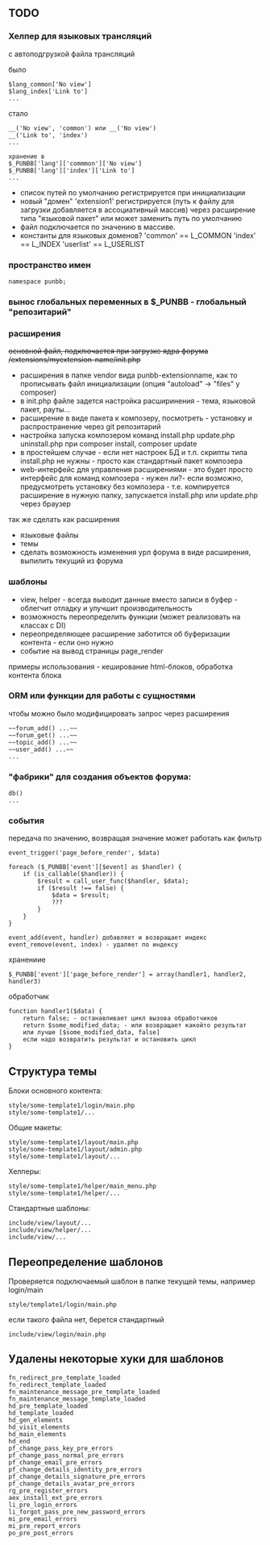 
## TODO

### Хелпер для языковых трансляций 

с автоподгрузкой файла трансляций

было
    
    $lang_common['No view']
    $lang_index['Link to']
    ...

стало 
    
    __('No view', 'common') или __('No view')
    __('Link to', 'index')
    ...

    хранение в
    $_PUNBB['lang']['commmon']['No view']
    $_PUNBB['lang']['index']['Link to']
    ...

- список путей по умолчанию регистрируется при инициализации
- новый "домен" 'extension1' регистрируется (путь к файлу для загрузки добавляется в ассоциативный массив) через расширение типа "языковой пакет"
или может заменить путь по умолчанию
- файл подключается по значению в массиве.
- константы для языковых доменов? 'common' == L_COMMON 'index' == L_INDEX 'userlist' == L_USERLIST

### пространство имен 

    namespace punbb;

### вынос глобальных переменных в $_PUNBB - глобальный "репозитарий"

### расширения

~~основной файл, подключается при загрузке ядра форума~~   
~~/extensions/myextension-name/init.php~~
- расширения в папке vendor вида punbb-extensionname, как то прописывать файл инициализации (опция "autoload" -> "files" у composer)
- в init.php файле задется настройка расширинения - тема, языковой пакет, рауты...
- расширение в виде пакета к композеру, посмотреть - установку и распространение через git репозитарий
- настройка запуска композером команд install.php update.php uninstall.php при composer install, composer update 
- в простейшем случае - если нет настроек БД и т.п. скрипты типа install.php не нужны - просто как стандартный пакет композера
- web-интерфейс для управления расширениями - это будет просто интерфейс для команд композера - нужен ли?- если возможно, предусмотреть установку без композера - т.е. компируется расширение в нужную папку, запускается install.php или update.php через браузер 

так же сделать как расширения
- языковые файлы
- темы
- сделать возможность изменения урл форума в виде расширения, выпилить текущий из форума

### шаблоны

- view, helper - всегда выводит данные вместо записи в буфер - облегчит отладку и улучшит производительность
- возможность переопределить функции (может реализовать на классах с DI)
- переопределяющее расширение заботится об буферизации контента - если оно нужно
- событие на вывод страницы page_render

примеры использования - кеширование html-блоков, обработка контента блока

### ORM или функции для работы с сущностями

чтобы можно было модифицировать запрос через расширения

    ~~forum_add() ...~~
    ~~forum_get() ...~~
    ~~topic_add() ...~~
    ~~user_add() ...~~
    ...

### "фабрики" для создания объектов форума:

    db()
    ...

### события

передача по значению, возвращая значение может работать как фильтр

    event_trigger('page_before_render', $data)

    foreach ($_PUNBB['event'][$event] as $handler) {
        if (is_callable($handler)) {
            $result = call_user_func($handler, $data);
            if ($result !== false) {
                $data = $result;
                ???
            }
        }
    }

    event_add(event, handler) добавляет и возвращает индекс
    event_remove(event, index) - удаляет по индексу

хранениие

    $_PUNBB['event']['page_before_render'] = array(handler1, handler2, handler3)

обработчик

    function handler1($data) {
        return false; - останавливает цикл вызова обработчиков
        return $some_modified_data; - или возвращает какойто результат
        или лучше [$some_modified_data, false]
        если надо возвратить результат и остановить цикл
    }

## Структура темы

Блоки основного контента:

    style/some-template1/login/main.php
    style/some-template1/...

Общие макеты:
    
    style/some-template1/layout/main.php
    style/some-template1/layout/admin.php
    style/some-template1/layout/...

Хелперы:

    style/some-template1/helper/main_menu.php    
    style/some-template1/helper/...

Стандартные шаблоны:

    include/view/layout/...
    include/view/helper/...
    include/view/...

## Переопределение шаблонов

Проверяется подключаемый шаблон в папке текущей темы, например login/main
    
    style/template1/login/main.php
    
если такого файла нет, берется стандартный

    include/view/login/main.php

## Удалены некоторые хуки для шаблонов

    fn_redirect_pre_template_loaded
    fn_redirect_template_loaded
    fn_maintenance_message_pre_template_loaded
    fn_maintenance_message_template_loaded
    hd_pre_template_loaded
    hd_template_loaded
    hd_gen_elements
    hd_visit_elements
    hd_main_elements
    hd_end
    pf_change_pass_key_pre_errors
    pf_change_pass_normal_pre_errors
    pf_change_email_pre_errors
    pf_change_details_identity_pre_errors
    pf_change_details_signature_pre_errors
    pf_change_details_avatar_pre_errors
    rg_pre_register_errors
    aex_install_ext_pre_errors
    li_pre_login_errors
    li_forgot_pass_pre_new_password_errors
    mi_pre_email_errors
    mi_pre_report_errors
    po_pre_post_errors
